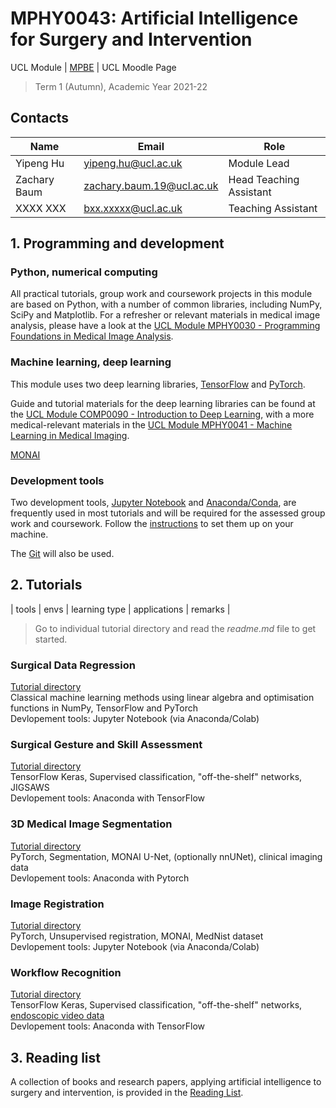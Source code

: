 # MPHY0043: Artificial Intelligence for Surgery and Intervention
UCL Module | [MPBE](https://www.ucl.ac.uk/medical-physics-biomedical-engineering/) | UCL Moodle Page
>Term 1 (Autumn), Academic Year 2021-22 


## Contacts
|Name                 | Email                       | Role                    |
|---------------------|-----------------------------|-------------------------|
|Yipeng Hu            | <yipeng.hu@ucl.ac.uk>       | Module Lead             |
|Zachary Baum         | <zachary.baum.19@ucl.ac.uk> | Head Teaching Assistant |
|XXXX XXX             | <bxx.xxxxx@ucl.ac.uk>       | Teaching Assistant      |


## 1. Programming and development

### Python, numerical computing 
All practical tutorials, group work and coursework projects in this module are based on Python, with a number of common libraries, including NumPy, SciPy and Matplotlib. For a refresher or relevant materials in medical image analysis, please have a look at the [UCL Module MPHY0030 - Programming Foundations in Medical Image Analysis](https://weisslab.cs.ucl.ac.uk/YipengHu/mphy0030).

### Machine learning, deep learning
This module uses two deep learning libraries, [TensorFlow](https://www.tensorflow.org/) and [PyTorch](https://pytorch.org/).

Guide and tutorial materials for the deep learning libraries can be found at the [UCL Module COMP0090 - Introduction to Deep Learning](https://github.com/YipengHu/COMP0090), with a more medical-relevant materials in the [UCL Module MPHY0041 - Machine Learning in Medical Imaging](https://weisslab.cs.ucl.ac.uk/YipengHu/mphy0041).

[MONAI](https://monai.io/)

### Development tools
Two development tools, [Jupyter Notebook](https://jupyter.org/) and [Anaconda/Conda](https://www.anaconda.com/products/individual), are frequently used in most tutorials and will be required for the assessed group work and coursework. Follow the [instructions]() to set them up on your machine. 

The [Git](https://git-scm.com/) will also be used.





## 2. Tutorials
| tools | envs | learning type | applications | remarks |
>Go to individual tutorial directory and read the _readme.md_ file to get started. 

### Surgical Data Regression
[Tutorial directory](tutorials/regression)  
Classical machine learning methods using linear algebra and optimisation functions in NumPy, TensorFlow and PyTorch  
Devlopement tools: Jupyter Notebook (via Anaconda/Colab) 

### Surgical Gesture and Skill Assessment
[Tutorial directory](tutorials/gesture)  
TensorFlow Keras, Supervised classification, "off-the-shelf" networks, JIGSAWS  
Devlopement tools: Anaconda with TensorFlow

### 3D Medical Image Segmentation
[Tutorial directory](tutorials/segmentation)  
PyTorch, Segmentation, MONAI U-Net, (optionally nnUNet), clinical imaging data  
Devlopement tools: Anaconda with Pytorch 

### Image Registration
[Tutorial directory](tutorials/registration)  
PyTorch, Unsupervised registration, MONAI, MedNist dataset  
Devlopement tools: Jupyter Notebook (via Anaconda/Colab) 

### Workflow Recognition
[Tutorial directory](tutorials/workflow)  
TensorFlow Keras, Supervised classification, "off-the-shelf" networks, [endoscopic video data](https://www.synapse.org/#!Synapse:syn25147789/wiki/608848)  
Devlopement tools: Anaconda with TensorFlow


## 3. Reading list
A collection of books and research papers, applying artificial intelligence to surgery and intervention, is provided in the [Reading List](docs/reading.md).

